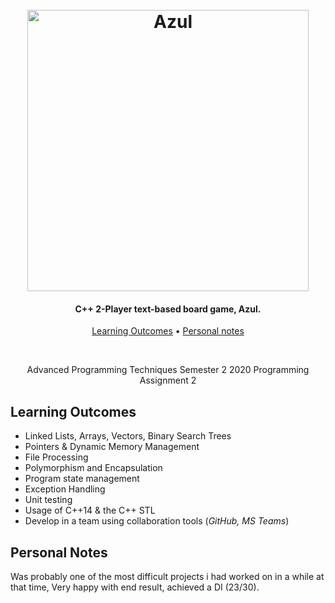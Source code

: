 <h1 align="center">
    <br>
    <img src="https://i.imgur.com/DMTMfRJ.png" alt="Azul" width="450">
    <br>
</h1>

<h4 align="center">C++ 2-Player text-based board game, Azul.</h4>

<p align="center">
  <a href="#learning-outcomes">Learning Outcomes</a> •
  <a href="#personal-notes">Personal notes</a>
</p>
<br>

<p align="center">
    Advanced Programming Techniques  
    Semester 2 2020  
    Programming Assignment 2  
</p>

## Learning Outcomes
- Linked Lists, Arrays, Vectors, Binary Search Trees
- Pointers & Dynamic Memory Management
- File Processing
- Polymorphism and Encapsulation
- Program state management
- Exception Handling
- Unit testing
- Usage of C++14 & the C++ STL
- Develop in a team using collaboration tools (*GitHub, MS Teams*)

## Personal Notes
Was probably one of the most difficult projects i had worked on in a while at that time, Very happy with end result, achieved a DI (23/30). 
